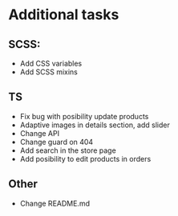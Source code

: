 # Additional tasks

## SCSS:
- Add CSS variables
- Add SCSS mixins
## TS
- Fix bug with posibility update products
- Adaptive images in details section, add slider
- Change API
- Change guard on 404
- Add search in the store page
- Add posibility to edit products in orders
## Other
- Change README.md
